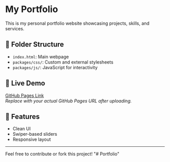 # My Portfolio

This is my personal portfolio website showcasing projects, skills, and services.

## 📁 Folder Structure

- `index.html`: Main webpage
- `packages/css/`: Custom and external stylesheets
- `packages/js/`: JavaScript for interactivity

## 🚀 Live Demo

[GitHub Pages Link](https://your-username.github.io/my-portfolio)  
*Replace with your actual GitHub Pages URL after uploading.*

## 📌 Features

- Clean UI
- Swiper-based sliders
- Responsive layout

---

Feel free to contribute or fork this project!
"# Portfolio" 
